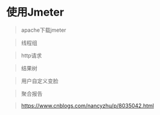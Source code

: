 # 使用Jmeter
> apache下载jmeter

> 线程组

> http请求

> 结果树

> 用户自定义变脸

> 聚合报告

> https://www.cnblogs.com/nancyzhu/p/8035042.html